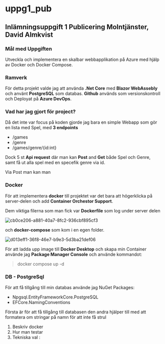 # uppg1_pub
## Inlämningsuppgift 1 Publicering Molntjänster, David Almkvist

### Mål med Uppgiften
Utveckla och implementera en skalbar webbapplikation på Azure med
hjälp av Docker och Docker Compose. 

### Ramverk
För detta projekt valde jag att använda **.Net Core** med **Blazor WebAssebly** och använt **PostgreSQL** som databas.
**Github** används som versionskontroll och Deployat på **Azure DevOps**.

### Vad har jag gjort för project?

Då det inte var focus på koden gjorde jag bara en simple Webapp som gör en lista med Spel, med **3 endpoints**
- /games
- /genre
- /games/genre/{id:int}

Dock 5 st **Api request** där man kan **Post** and **Get** både Spel och Genre, samt få ut alla spel med en specefik genre via id.

Via Post man kan man 

### Docker
För att implementera **docker** till projektet var det bara att högerklicka på server-delen och add **Container Orchestor Support**.

Dem viktiga filerna som man fick var **Dockerfile** som log under server delen 

![cb0ce206-a881-40a7-8fc2-936cbf895cf3](https://github.com/Zayon84/uppg1_pub/assets/12381993/aefd38df-d6dc-46a4-af4c-4cc45b05ffd0)

och **docker-compose** som kom i en egen folder.

![d013eff1-36f8-46e7-b9e3-5d3ba21def06](https://github.com/Zayon84/uppg1_pub/assets/12381993/f245303b-7c80-4e62-b9d1-5b2f8e633464)

För att ladda upp image till **Docker Desktop** och skapa min Container använde jag **Package Manager Console** och använde kommandot:

>docker compose up -d

### DB - PostgreSql
För att få tillgång till min databas använde jag NuGet Packages:
- Npgsql.EntityFrameworkCore.PostgreSQL
- EFCore.NamingConventions

Första är för att få tillgång till databasen den andra hjälper till med att formatera om stringar på namn för att inte få strul





1.	Beskriv docker
2.	Hur man testar
3.	Tekniska val :
